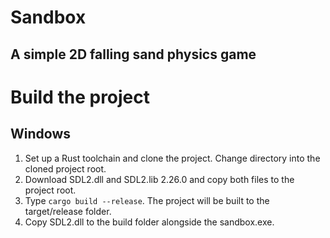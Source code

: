 # Sandbox

## A simple 2D falling sand physics game

# Build the project

## Windows

1. Set up a Rust toolchain and clone the project. Change directory into the cloned project root.
2. Download SDL2.dll and SDL2.lib 2.26.0 and copy both files to the project root.
3. Type `cargo build --release`. The project will be built to the target/release folder.
4. Copy SDL2.dll to the build folder alongside the sandbox.exe.